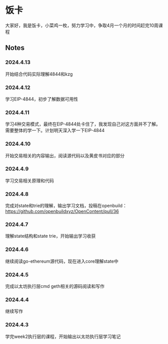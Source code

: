 # 饭卡

大家好，我是饭卡，小菜鸡一枚，努力学习中，争取4月一个月的时间赶完10周课程

## Notes

### 2024.4.13

开始结合代码实际理解4844和kzg

### 2024.4.12

学习EIP-4844，初步了解数据可用性

### 2024.4.11

学习4种交易模式，最终在EIP-4844处卡住了，我发现自己对这方面并不了解。需要整体的学一下。计划明天深入学一下EIP-4844

### 2024.4.10

开始交易相关的内容输出，阅读源代码以及黄皮书对应的部分

### 2024.4.9

学习交易相关原理和代码

### 2024.4.8

完成对state和trie的理解，输出学习文档，投稿在openbuild：https://github.com/openbuildxyz/OpenContent/pull/36

### 2024.4.7

理解state结构和state trie，开始输出学习收获

### 2024.4.6

继续阅读go-ethereum源代码，现在进入core理解state中

### 2024.4.5

完成以太坊执行层cmd geth相关的源码阅读和写作

### 2024.4.4

继续写作

### 2024.4.3

学完week2执行层的课程，开始输出以太坊执行层学习笔记
